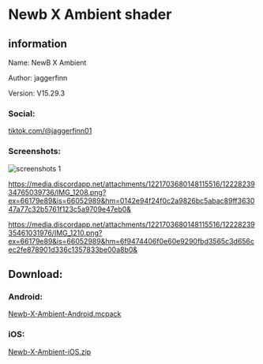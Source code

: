 # Newb X Ambient shader
## information 
Name: NewB X Ambient 

Author: jaggerfinn

Version: V15.29.3

### Social: 
[tiktok.com/@jaggerfinn01](https://www.tiktok.com/@jaggerfinn01?_t=8l7oJPt3ZZJ&_r=1)

### Screenshots:

![screenshots 1](https://media.discordapp.net/attachments/1221703680148115516/1222823933133193297/IMG_1206.png?ex=66179e88&is=66052988&hm=3454b47b7b3ef01c9c1fd994b90cf07b310436627d0b1e635b7e996347cca7e0& "Newb X Ambient")

https://media.discordapp.net/attachments/1221703680148115516/1222823934765039736/IMG_1208.png?ex=66179e89&is=66052989&hm=0142e94f24f0c2a9826bc5abac89ff363047a77c32b5761f123c5a9709e47eb0&

https://media.discordapp.net/attachments/1221703680148115516/1222823935461031976/IMG_1210.png?ex=66179e89&is=66052989&hm=6f9474406f0e60e9290fbd3565c3d656cec2fe878901d336c1357833be00a8b0&

## Download:

### Android: 

[Newb-X-Ambient-Android.mcpack](https://cdn.discordapp.com/attachments/1187230571236175922/1223615149244678164/Newb_X_Ambient_Android.mcpack?ex=661a7f69&is=66080a69&hm=bc91207b8f77246db2b304e93a1d4cf41d26bd0086d7aef6b590a088c55e698e&)

### iOS: 

[Newb-X-Ambient-iOS.zip](https://cdn.discordapp.com/attachments/1187230571236175922/1223615150280409158/Newb_X_Ambient_iOS.zip?ex=661a7f69&is=66080a69&hm=feb4e1e444fb7749ef46e8b857fb3cec4d996966937d2bd61c236f9f36cffdee&)
